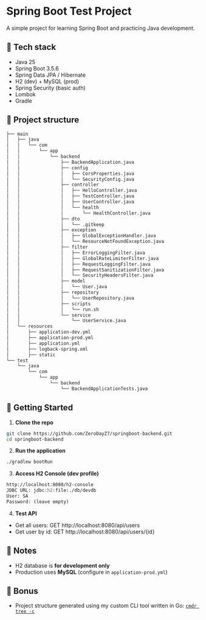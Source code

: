 # Spring Boot Test Project

A simple project for learning Spring Boot and practicing Java development.

## 🔹 Tech stack
- Java 25
- Spring Boot 3.5.6
- Spring Data JPA / Hibernate
- H2 (dev) + MySQL (prod)
- Spring Security (basic auth)
- Lombok
- Gradle

## 🔹 Project structure
```markdown
├── main
│   ├── java
│   │   └── com
│   │       └── app
│   │           └── backend
│   │               ├── BackendApplication.java
│   │               ├── config
│   │               │   ├── CorsProperties.java
│   │               │   └── SecurityConfig.java
│   │               ├── controller
│   │               │   ├── HelloController.java
│   │               │   ├── TestController.java
│   │               │   ├── UserController.java
│   │               │   └── health
│   │               │       └── HealthController.java
│   │               ├── dto
│   │               │   └── .gitkeep
│   │               ├── exception
│   │               │   ├── GlobalExceptionHandler.java
│   │               │   └── ResourceNotFoundException.java
│   │               ├── filter
│   │               │   ├── ErrorLoggingFilter.java
│   │               │   ├── GlobalRateLimiterFilter.java
│   │               │   ├── RequestLoggingFilter.java
│   │               │   ├── RequestSanitizationFilter.java
│   │               │   └── SecurityHeadersFilter.java
│   │               ├── model
│   │               │   └── User.java
│   │               ├── repository
│   │               │   └── UserRepository.java
│   │               ├── scripts
│   │               │   └── run.sh
│   │               └── service
│   │                   └── UserService.java
│   └── resources
│       ├── application-dev.yml
│       ├── application-prod.yml
│       ├── application.yml
│       ├── logback-spring.xml
│       ├── static
└── test
    └── java
        └── com
            └── app
                └── backend
                    └── BackendApplicationTests.java
```

## 🔹 Getting Started

1. **Clone the repo**
```bash
git clone https://github.com/ZeroDayZ7/springboot-backend.git
cd springboot-backend
```

2. **Run the application**
```bash
./gradlew bootRun
```

3. **Access H2 Console (dev profile)**
```markdown
http://localhost:8080/h2-console
JDBC URL: jdbc:h2:file:./db/devdb
User: SA
Password: (leave empty)
```

4. **Test API**

- Get all users: GET http://localhost:8080/api/users
- Get user by id: GET http://localhost:8080/api/users/{id}

## 🔹 Notes

* H2 database is **for development only**
* Production uses **MySQL** (configure in `application-prod.yml`)

## 🔹 Bonus

* Project structure generated using my custom CLI tool written in Go: [`cmdr tree -c`](https://github.com/ZeroDayZ7/cmdr)

